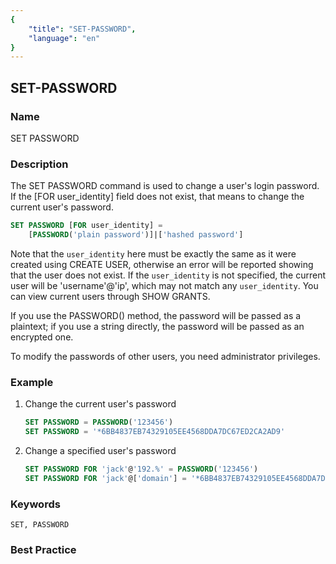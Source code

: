 ```yaml
---
{
    "title": "SET-PASSWORD",
    "language": "en"
}
---
```


## SET-PASSWORD

### Name

SET PASSWORD

### Description

The SET PASSWORD command is used to change a user's login password. If the [FOR user_identity] field does not exist, that means to change the current user's password.

```sql
SET PASSWORD [FOR user_identity] =
    [PASSWORD('plain password')]|['hashed password']
````

Note that the `user_identity` here must be exactly the same as it were created using CREATE USER, otherwise an error will be reported showing that the user does not exist. If the `user_identity` is not specified, the current user will be 'username'@'ip', which may not match any `user_identity`. You can view current users through SHOW GRANTS.

If you use the PASSWORD() method, the password will be passed as a plaintext; if you use a string directly, the password will be passed as an encrypted one.

To modify the passwords of other users, you need administrator privileges.

### Example

1. Change the current user's password

   ```sql
   SET PASSWORD = PASSWORD('123456')
   SET PASSWORD = '*6BB4837EB74329105EE4568DDA7DC67ED2CA2AD9'
   ````

2. Change a specified user's password

   ```sql
   SET PASSWORD FOR 'jack'@'192.%' = PASSWORD('123456')
   SET PASSWORD FOR 'jack'@['domain'] = '*6BB4837EB74329105EE4568DDA7DC67ED2CA2AD9'
   ````

### Keywords

    SET, PASSWORD

### Best Practice

